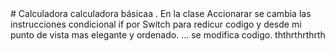 <div id="hola" align="center">
<ima src="https://i.gifer.com/origin/b3/b3a2fa46e398a3dd137015f32d4edc99.gif" width="500" height="250">
</div>
# Calculadora
calculadora básicaa .
En la clase  Accionarar  se cambia las instrucciones condicional if por Switch para redicur codigo y desde mi punto de vista mas elegante y ordenado.
...
se modifica codigo.
ththrthrthrth
